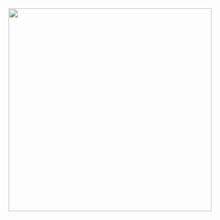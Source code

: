 <img src=https://user-images.githubusercontent.com/18099289/87244872-de9cf200-c440-11ea-9354-a1c5a7b87c63.png width=400px>

